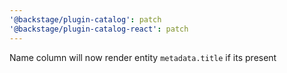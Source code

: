```yaml
---
'@backstage/plugin-catalog': patch
'@backstage/plugin-catalog-react': patch
---
```


Name column will now render entity `metadata.title` if its present
